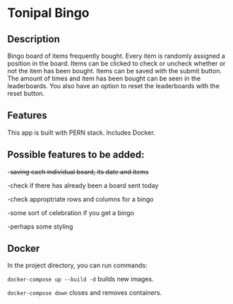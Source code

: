 # Tonipal Bingo

## Description

Bingo board of items frequently bought. Every item is randomly assigned a position
in the board. Items can be clicked to check or uncheck whether or not the item
has been bought. Items can be saved with the submit button. The amount of times
and item has been bought can be seen in the leaderboards. You also have an option
to reset the leaderboards with the reset button.

## Features

This app is built with PERN stack. Includes Docker.

## Possible features to be added:

-~~saving each individual board, its date and items~~

-check if there has already been a board sent today

-check approptriate rows and columns for a bingo

-some sort of celebration if you get a bingo

-perhaps some styling

## Docker

In the project directory, you can run commands:

`docker-compose up --build -d` builds new images.

`docker-compose down` closes and removes containers.
